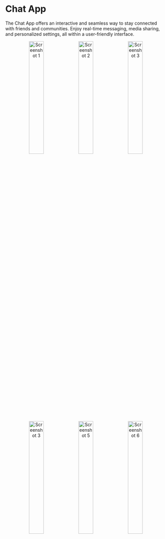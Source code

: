 # Chat App

The Chat App offers an interactive and seamless way to stay connected with friends and communities. Enjoy real-time messaging, media sharing, and personalized settings, all within a user-friendly interface.

<p align="center">
  <img src="https://github.com/user-attachments/assets/fdc2f6dc-66f6-41b2-9397-06a77a1fe3b9" alt="Screenshot 1" width="30%"/>
  <img src="https://github.com/user-attachments/assets/b047bc60-04c7-43ae-b857-cf439134cc71" alt="Screenshot 2" width="30%"/>
  <img src="https://github.com/user-attachments/assets/be41560b-c969-4107-8c14-dc17ad28e8fc" alt="Screenshot 3" width="30%"/>
</p>
<p align="center">
  <img src="https://github.com/user-attachments/assets/be41560b-c969-4107-8c14-dc17ad28e8fc" alt="Screenshot 3" width="30%"/>
  <img src="https://github.com/user-attachments/assets/79fded97-0ec2-49f9-b09c-13da3cb91d7c" alt="Screenshot 5" width="30%"/>
  <img src="https://github.com/user-attachments/assets/0cea258f-4100-4436-8aa7-b1e938b294a1" alt="Screenshot 6" width="30%"/>
</p>


